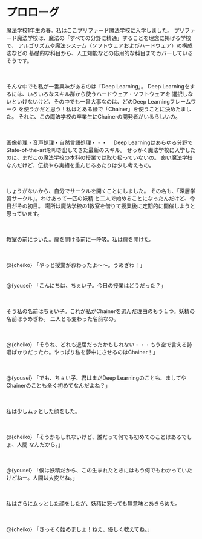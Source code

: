 # プロローグ

魔法学校1年生の春。私はここプリファード魔法学校に入学しました。
プリファード魔法学校は、魔法の「すべての分野に精通」することを理念に掲げる学校で、
アルゴリズムや魔法システム（ソフトウェアおよびハードウェア）の構成法などの
基礎的な科目から、人工知能などの応用的な科目までカバーしているそうです。

　　　　　　　　　　　　　　　　　　　　　　　　　　　　　　　

そんな中でも私が一番興味があるのは「Deep Learning」。
Deep Learningをするには、いろいろなスキル群から使うハードウェア・ソフトウェアを
選択しないといけないけど、その中でも一番大事なのは、どのDeep Learningフレームワーク
を使うかだと思う！私はとある縁で「Chainer」を使うことに決めたました。
それに、この魔法学校の卒業生にChainerの開発者がいるらしいの。

　　　　　　　　　　　　　　　　　　　　　　　　　　　　　　　

画像処理・音声処理・自然言語処理・・・　
Deep Learningはあらゆる分野でState-of-the-artを叩き出してきた最新のスキル。
せっかく魔法学校に入学したのに、まだこの魔法学校の本科の授業では取り扱っていないの。
良い魔法学校なんだけど、伝統やら実績を重んじるあたりは少し考えもの。

　　　　　　　　　　　　　　　　　　　　　　　　　　　　　　　

しょうがないから、自分でサークルを開くことにしました。
その名も、「深層学習サークル」。わけあって一匹の妖精
と二人で始めることになったんだけど、今日がその初日。
場所は魔法学校の1教室を借りて授業後に定期的に開催しようと思っています。

　　　　　　　　　　　　　　　　　　　　　　　　　　　　　　　

教室の前についた。扉を開ける前に一呼吸。私は扉を開けた。

　　　　　　　　　　　　　　　　　　　　　　　　　　　　　　　

@<icon>{cheiko} 「やっと授業がおわったよ〜〜。うめざわ！」
　　　　　　　　　　　　　　　　　　　　　　　　　　　　　　　

@<icon>{yousei} 「こんにちは、ちぇい子。今日の授業はどうだった？」

　　　　　　　　　　　　　　　　　　　　　　　　　　　　　　　

そう私の名前はちぇい子。これが私がChainerを選んだ理由のもう１つ。妖精の名前はうめざわ。
二人とも変わった名前なの。

　　　　　　　　　　　　　　　　　　　　　　　　　　　　　　　

@<icon>{cheiko} 「そうね、どれも退屈だったかもしれない・・・もう空で言える詠唱ばかりだったわ。やっぱり私を夢中にさせるのはChainer！」

　　　　　　　　　　　　　　　　　　　　　　　　　　　　　　　

@<icon>{yousei} 「でも、ちぇい子、君はまだDeep Learningのことも、ましてやChainerのことも全く初めてなんだよね？」

　　　　　　　　　　　　　　　　　　　　　　　　　　　　　　　

私は少しムッとした顔をした。

　　　　　　　　　　　　　　　　　　　　　　　　　　　　　　　

@<icon>{cheiko} 「そうかもしれないけど、誰だって何でも初めてのことはあるでしょ、人間
なんだから。」

　　　　　　　　　　　　　　　　　　　　　　　　　　　　　　　

@<icon>{yousei} 「僕は妖精だから、この生まれたときにはもう何でもわかっていたけどねー。人間は大変だね。」

　　　　　　　　　　　　　　　　　　　　　　　　　　　　　　　

私はさらにムッとした顔をしたが、妖精に怒っても無意味とあきらめた。

　　　　　　　　　　　　　　　　　　　　　　　　　　　　　　　

@<icon>{cheiko} 「さっそく始めましょ！ねえ、優しく教えてね。」
